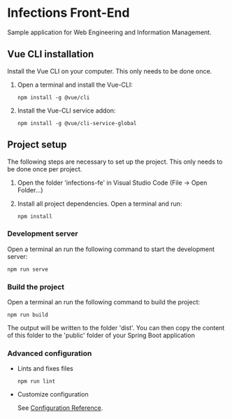 # Infections Front-End
Sample application for Web Engineering and Information Management.

## Vue CLI installation

Install the Vue CLI on your computer. This only needs to be done once.

1. Open a terminal and install the Vue-CLI:
   ```
   npm install -g @vue/cli
   ```

2. Install the Vue-CLI service addon:
   ```
   npm install -g @vue/cli-service-global
   ```

## Project setup

The following steps are necessary to set up the project. This only needs to be done once per project.

1. Open the folder 'infections-fe' in Visual Studio Code (File -> Open Folder...)

2. Install all project dependencies. Open a terminal and run:
   ```
   npm install
   ```

### Development server

Open a terminal an run the following command to start the development server:
```
npm run serve
```

### Build the project

Open a terminal an run the following command to build the project:
```
npm run build
```

The output will be written to the folder 'dist'. You can then copy the content of this folder to the 'public' folder of your Spring Boot application

### Advanced configuration

* Lints and fixes files

  ```
  npm run lint
  ```

* Customize configuration
   
  See [Configuration Reference](https://cli.vuejs.org/config/).
